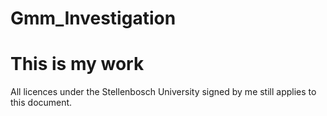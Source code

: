 Gmm_Investigation
=================

# This is my work

All licences under the Stellenbosch University signed by me still applies to this document.

